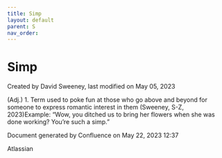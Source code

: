 ```yaml
---
title: Simp
layout: default
parent: S
nav_order:
---
```


# Simp

Created by  David Sweeney, last modified on May 05, 2023

(Adj.) 1. Term used to poke fun at those who go above and beyond for someone to express romantic interest in them (Sweeney, S-Z, 2023)Example: “Wow, you ditched us to bring her flowers when she was done working? You’re such a simp.”

Document generated by Confluence on May 22, 2023 12:37

Atlassian
